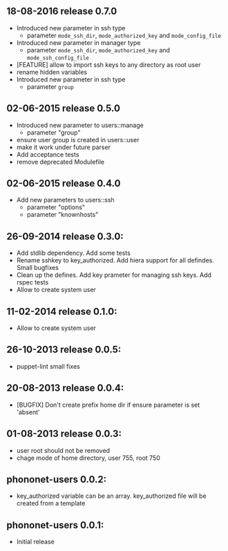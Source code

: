 ## 18-08-2016 release 0.7.0
  * Introduced new parameter in ssh type
    - parameter `mode_ssh_dir`, `mode_authorized_key` and `mode_config_file`
  * Introduced new parameter in manager type
    - parameter `mode_ssh_dir`, `mode_authorized_key` and `mode_ssh_config_file`
  * [FEATURE] allow to import ssh keys to any directory as root user
  * rename hidden variables
  * Introduced new parameter in ssh type
    - parameter `group`

## 02-06-2015 release 0.5.0
  * Introduced new parameter to users::manage
    - parameter "group"
  * ensure user group is created in users::user
  * make it work under future parser
  * Add acceptance tests
  * remove deprecated Modulefile

## 02-06-2015 release 0.4.0
  * Add new parameters to users::ssh
    - parameter "options"
    - parameter "knownhosts"

## 26-09-2014 release 0.3.0:
  * Add stdlib dependency. Add some tests
  * Rename sshkey to key_authorized. Add hiera support for all defindes. Small bugfixes
  * Clean up the defines. Add key prameter for managing ssh keys. Add rspec tests
  * Allow to create system user

## 11-02-2014 release 0.1.0:
  * Allow to create system user

## 26-10-2013 release 0.0.5:
  * puppet-lint small fixes

## 20-08-2013 release 0.0.4:
  * [BUGFIX] Don't create prefix home dir if ensure parameter is set 'absent'

## 01-08-2013 release 0.0.3:
  * user root should not be removed
  * chage mode of home directory, user 755, root 750

## phononet-users 0.0.2:
  * key_authorized variable can be an array. key_authorized file will be created from a template

## phononet-users 0.0.1:
  * Initial release
